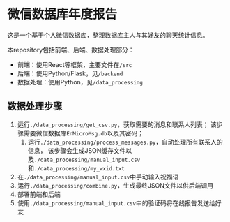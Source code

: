 # 微信数据库年度报告

这是一个基于个人微信数据库，整理数据库主人与其好友的聊天统计信息。

本repository包括前端、后端、数据处理部分：
* 前端：使用React等框架，主要文件在`/src`
* 后端：使用Python/Flask，见`/backend`
* 数据处理：使用Python，见`/data_processing`

## 数据处理步骤
1. 运行`./data_processing/get_csv.py`，获取需要的消息和联系人列表；
该步骤需要微信数据库`EnMicroMsg.db`以及其密码；
   1. 运行`./data_processing/process_messages.py`，自动处理所有联系人的信息，
   该步骤会生成JSON缓存文件以及`./data_processing/manual_input.csv`和`./data_processing/my_wxid.txt`
2. 在`./data_processing/manual_input.csv`中手动输入祝福语
3. 运行`./data_processing/combine.py`，生成最终JSON文件以供后端调用
4. 部署前端和后端
5. 使用`./data_processing/manual_input.csv`中的验证码将在线报告发送给好友